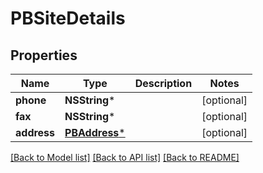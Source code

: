 # PBSiteDetails

## Properties
Name | Type | Description | Notes
------------ | ------------- | ------------- | -------------
**phone** | **NSString*** |  | [optional] 
**fax** | **NSString*** |  | [optional] 
**address** | [**PBAddress***](PBAddress.md) |  | [optional] 

[[Back to Model list]](../README.md#documentation-for-models) [[Back to API list]](../README.md#documentation-for-api-endpoints) [[Back to README]](../README.md)


